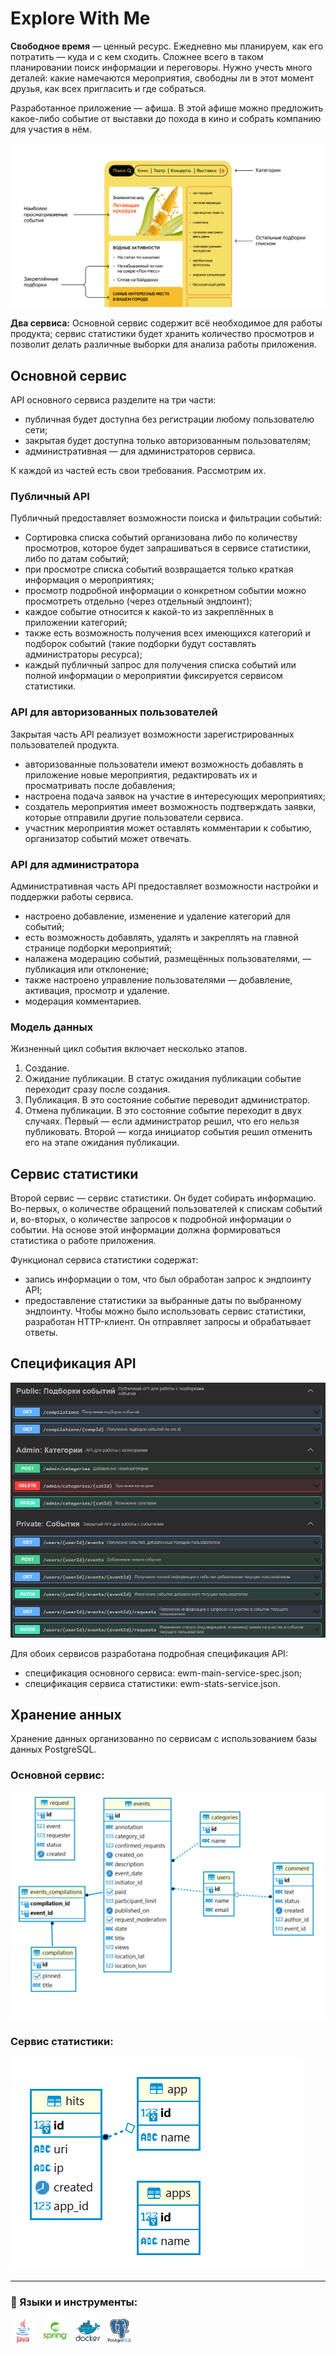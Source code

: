 # Explore With Me

**Свободное время** — ценный ресурс. Ежедневно мы планируем, как его потратить — куда и с кем сходить. Сложнее всего в таком планировании поиск информации и переговоры. Нужно учесть много деталей: какие намечаются мероприятия, свободны ли в этот момент друзья, как всех пригласить и где собраться.

Разработанное приложение — афиша. В этой афише можно предложить какое-либо событие от выставки до похода в кино и собрать компанию для участия в нём.

![Главная страница](/img/Image.png)

**Два сервиса:**
Основной сервис содержит всё необходимое для работы продукта;
сервис статистики будет хранить количество просмотров и позволит делать различные выборки для анализа работы приложения.

## Основной сервис
API основного сервиса разделите на три части:
* публичная будет доступна без регистрации любому пользователю сети;
* закрытая будет доступна только авторизованным пользователям;
* административная — для администраторов сервиса.

К каждой из частей есть свои требования. Рассмотрим их.
### Публичный API
Публичный предоставляет возможности поиска и фильтрации событий:
* Сортировка списка событий организована либо по количеству просмотров, которое будет запрашиваться в сервисе статистики, либо по датам событий;
* при просмотре списка событий возвращается только краткая информация о мероприятиях;
* просмотр подробной информации о конкретном событии можно просмотреть отдельно (через отдельный эндпоинт);
* каждое событие относится к какой-то из закреплённых в приложении категорий;
* также есть возможность получения всех имеющихся категорий и подборок событий (такие подборки будут составлять администраторы ресурса);
* каждый публичный запрос для получения списка событий или полной информации о мероприятии фиксируется сервисом статистики.

### API для авторизованных пользователей
Закрытая часть API реализует возможности зарегистрированных пользователей продукта.
* авторизованные пользователи имеют возможность добавлять в приложение новые мероприятия, редактировать их и просматривать после добавления;
* настроена подача заявок на участие в интересующих мероприятиях;
* создатель мероприятия имеет возможность подтверждать заявки, которые отправили другие пользователи сервиса.
* участник мероприятия может оставлять комментарии к событию, организатор событий может отвечать.

### API для администратора
Административная часть API предоставляет возможности настройки и поддержки работы сервиса.
* настроено добавление, изменение и удаление категорий для событий;
* есть возможность добавлять, удалять и закреплять на главной странице подборки мероприятий;
* налажена модерацию событий, размещённых пользователями, — публикация или отклонение;
* также настроено управление пользователями — добавление, активация, просмотр и удаление.
* модерация комментариев.

### Модель данных
Жизненный цикл события включает несколько этапов.
1. Создание.
2. Ожидание публикации. В статус ожидания публикации событие переходит сразу после создания.
3. Публикация. В это состояние событие переводит администратор.
4. Отмена публикации. В это состояние событие переходит в двух случаях. Первый — если администратор решил, что его нельзя публиковать. Второй — когда инициатор события решил отменить его на этапе ожидания публикации.

## Сервис статистики
Второй сервис — сервис статистики. Он будет собирать информацию. Во-первых, о количестве обращений пользователей к спискам событий и, во-вторых, о количестве запросов к подробной информации о событии. На основе этой информации должна формироваться статистика о работе приложения.

Функционал сервиса статистики содержат:
* запись информации о том, что был обработан запрос к эндпоинту API;
* предоставление статистики за выбранные даты по выбранному эндпоинту.
Чтобы можно было использовать сервис статистики, разработан HTTP-клиент. Он отправляет запросы и обрабатывает ответы. 

## Спецификация API

![Эндпоинты](/img/2023-02-15_15-54-48.png)

Для обоих сервисов разработана подробная спецификация API:
* спецификация основного сервиса: ewm-main-service-spec.json;
* спецификация сервиса статистики: ewm-stats-service.json.

## Хранение анных
Хранение данных организованно по сервисам с использованием базы данных PostgreSQL.

### Основной сервис:

![Таблицы сновного сервиса](/img/2023-02-15_16-21-42.png)

### Сервис статистики:

![Таблицы сервиса статистики](/img/2023-02-15_16-31-43.png)

---

### :pushpin: Языки и инструменты:

<div>
<img src="https://github.com/devicons/devicon/blob/master/icons/java/java-original-wordmark.svg" title="Java" alt="Java" width="40" height="40"/>&nbsp&nbsp;
<img src="https://github.com/devicons/devicon/blob/master/icons/spring/spring-original-wordmark.svg" title="Spring" alt="Spring" width="40" height="40"/>&nbsp&nbsp;
<img src="https://github.com/devicons/devicon/blob/master/icons/docker/docker-original-wordmark.svg" title="Docker" alt="Docker" width="40" height="40"/>&nbsp&nbsp;
<img src="https://github.com/devicons/devicon/blob/master/icons/postgresql/postgresql-original-wordmark.svg" title="Postgresql" alt="Postgresql" width="40" height="40"/>&nbsp&nbsp;
</div>

